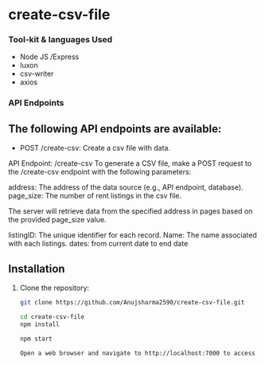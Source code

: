 # create-csv-file


<h3>Tool-kit & languages Used</h3>

* Node JS /Express
* luxon
* csv-writer
* axios

<h3>API Endpoints </h3>
<h2>The following API endpoints are available:</h2>

* POST  /create-csv: Create a csv file with data.

API Endpoint: /create-csv
To generate a CSV file, make a POST request to the /create-csv endpoint with the following parameters:

address: The address of the data source (e.g., API endpoint, database).
page_size: The number of rent listings in the csv file.

The server will retrieve data from the specified address in pages based on the provided page_size value.

listingID: The unique identifier for each record.
Name: The name associated with each listings.
dates: from current date to end date



## Installation

1. Clone the repository:

   ```bash
   git clone https://github.com/Anujsharma2590/create-csv-file.git
   
   cd create-csv-file
   npm install
   
   npm start
   
   Open a web browser and navigate to http://localhost:7000 to access the application.
